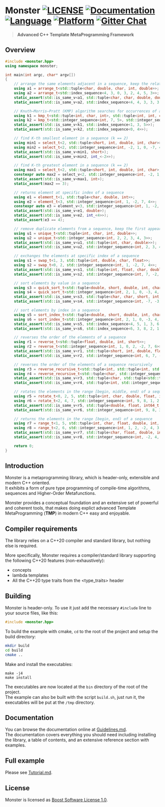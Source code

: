 # Monster [![LICENSE](https://img.shields.io/github/license/deepgrace/monster.svg)](https://github.com/deepgrace/monster/blob/master/LICENSE_1_0.txt) [![Documentation](https://img.shields.io/badge/documentation-master-brightgreen.svg)](https://github.com/deepgrace/monster/blob/master/Guidelines.md) [![Language](https://img.shields.io/badge/language-C%2B%2B20-blue.svg)](https://en.cppreference.com/w/cpp/compiler_support) [![Platform](https://img.shields.io/badge/platform-Linux%20%7C%20MacOS%20%7C%20Windows-lightgrey.svg)](https://github.com/deepgrace/monster) [![Gitter Chat](https://img.shields.io/badge/gitter-join%20chat-red.svg)](https://gitter.im/taotmp/monster)

> **Advanced C++ Template MetaProgramming Framework**

## Overview
```cpp
#include <monster.hpp>
using namespace monster;

int main(int argc, char* argv[])
{
    // arrange the same elements adjacent in a sequence, keep the relative order
    using a1 = arrange_t<std::tuple<char, double, char, int, double>>;
    using a2 = arrange_t<std::index_sequence<4, 3, 0, 3, 2, 4, 5, 3>>;
    static_assert(std::is_same_v<a1, std::tuple<char, char, double, double, int>>);
    static_assert(std::is_same_v<a2, std::index_sequence<4, 4, 3, 3, 3, 0, 2, 5>>);

    // Knuth–Morris–Pratt (KMP) algorithm searches for occurrences of a sequence within another sequence
    using k1 = kmp_t<std::tuple<int, char, int>, std::tuple<int, int, char, int, char, int, char, int>>;
    using k2 = kmp_t<std::integer_sequence<int, 7, 5>, std::integer_sequence<int, 7, 5, 4, 0, 7, 5, 9>>;
    static_assert(std::is_same_v<k1, std::index_sequence<1, 3, 5>>);
    static_assert(std::is_same_v<k2, std::index_sequence<0, 4>>);

    // find K-th smallest element in a sequence (k == 2)
    using min1 = select_t<2, std::tuple<short, int, double, int, char>>;
    using min2 = select_t<2, std::integer_sequence<int, -2, 1, 0, -7, 4, 3>>;
    static_assert(std::is_same_v<min1, short>);
    static_assert(std::is_same_v<min2, int_<-2>>);

    // find K-th greatest element in a sequence (k == 2)
    using max1 = select_t<2, std::tuple<short, int, double, int, char>, greater_equal_t>;
    constexpr auto max2 = select_v<2, std::integer_sequence<int, -2, 1, 0, -7, 4, 3>, greater_equal_t>;
    static_assert(std::is_same_v<max1, int>);
    static_assert(max2 == 3);

    // returns element at specific index of a sequence
    using e1 = element_t<1, std::tuple<char, double, int>>;
    using e2 = element_t<3, std::integer_sequence<int, 1, -2, 7, 4>>;
    constexpr auto e3 = element_v<3, std::integer_sequence<int, 1, -2, 7, 4>>;
    static_assert(std::is_same_v<e1, double>);
    static_assert(std::is_same_v<e2, int_<4>>);
    static_assert(e3 == 4);

    // remove duplicate elements from a sequence, keep the first appearance
    using u1 = unique_t<std::tuple<int, char, int, double>>;
    using u2 = unique_t<std::integer_sequence<int, 2, 2, 3, 4, 3>>;
    static_assert(std::is_same_v<u1, std::tuple<int, char, double>>);
    static_assert(std::is_same_v<u2, std::integer_sequence<int, 2, 3, 4>>);

    // exchanges the elements at specific index of a sequence
    using s1 = swap_t<1, 3, std::tuple<int, double, char, float>>;
    using s2 = swap_t<0, 2, std::integer_sequence<int, 1, -2, 7, 4>>;
    static_assert(std::is_same_v<s1, std::tuple<int, float, char, double>>);
    static_assert(std::is_same_v<s2, std::integer_sequence<int, 7, -2, 1, 4>>);

    // sort elements by value in a sequence
    using s3 = quick_sort_t<std::tuple<double, short, double, int, char, char, double>>;
    using s4 = quick_sort_t<std::integer_sequence<int, 2, 1, 0, -3, 4, 1, -7, 5, -2>>;
    static_assert(std::is_same_v<s3, std::tuple<char, char, short, int, double, double, double>>);
    static_assert(std::is_same_v<s4, std::integer_sequence<int, -7, -3, -2, 0, 1, 1, 2, 4, 5>>);

    // sort elements by index in a sequence
    using s5 = sort_index_t<std::tuple<double, short, double, int, char, char, double>>;
    using s6 = sort_index_t<std::integer_sequence<int, 2, 1, 0, -3, 4, 1, -7, 5, -2>>;
    static_assert(std::is_same_v<s5, std::index_sequence<4, 5, 1, 3, 6, 2, 0>>);
    static_assert(std::is_same_v<s6, std::index_sequence<6, 3, 8, 2, 1, 5, 0, 4, 7>>);

    // reverses the order of the elements of a sequence
    using r1 = reverse_t<std::tuple<float, double, int, short>>;
    using r2 = reverse_t<std::integer_sequence<int, 1, 0, 2, -2, 7, 6>>;
    static_assert(std::is_same_v<r1, std::tuple<short, int, double, float>>);
    static_assert(std::is_same_v<r2, std::integer_sequence<int, 6, 7, -2, 2, 0, 1>>);

    // reverses the order of the elements of a sequence recursively
    using r3 = reverse_recursive_t<std::tuple<int, std::tuple<int, std::tuple<char, short>>, char>>;
    using r4 = reverse_recursive_t<std::tuple<char, std::integer_sequence<int, 7, 2, 0, 4, 8>, int>>;
    static_assert(std::is_same_v<r3, std::tuple<char, std::tuple<std::tuple<short, char>, int>, int>>);
    static_assert(std::is_same_v<r4, std::tuple<int, std::integer_sequence<int, 8, 4, 0, 2, 7>, char>>);

    // rotates the elements in the range [begin, middle, end) of a sequence
    using r5 = rotate_t<0, 2, 5, std::tuple<int, char, double, float, int64_t>>;
    using r6 = rotate_t<2, 4, 7, std::integer_sequence<int, 9, 8, 1, 2, 3, 4, 5, 7, 6>>;
    static_assert(std::is_same_v<r5, std::tuple<double, float, int64_t, int, char>>);
    static_assert(std::is_same_v<r6, std::integer_sequence<int, 9, 8, 3, 4, 5, 1, 2, 7, 6>>);

    // returns the elements in the range [begin, end) of a sequence
    using r7 = range_t<1, 5, std::tuple<int, char, float, double, int, short>>;
    using r8 = range_t<2, 6, std::integer_sequence<int, 1, 2, -2, 4, 3, 5, 8, -5>>;
    static_assert(std::is_same_v<r7, std::tuple<char, float, double, int>>);
    static_assert(std::is_same_v<r8, std::integer_sequence<int, -2, 4, 3, 5>>);

    return 0;
}
```

## Introduction
Monster is a metaprogramming library, which is header-only, extensible and modern C++ oriented.  
It exhibits a form of pure type programming of compile-time algorithms, sequences and Higher-Order Metafunctions.

Monster provides a conceptual foundation and an extensive set of powerful and coherent tools, that
makes doing explict advanced Template MetaProgramming (**TMP**) in modern C++ easy and enjoyable.

## Compiler requirements
The library relies on a C++20 compiler and standard library, but nothing else is required.

More specifically, Monster requires a compiler/standard library supporting the following C++20 features (non-exhaustively):
- concepts
- lambda templates
- All the C++20 type traits from the <type_traits> header

## Building
Monster is header-only. To use it just add the necessary `#include` line to your source files, like this:
```cpp
#include <monster.hpp>
```

To build the example with cmake, `cd` to the root of the project and setup the build directory:
```bash
mkdir build
cd build
cmake ..
```

Make and install the executables:
```
make -j4
make install
```
The executables are now located at the `bin` directory of the root of the project.  
The example can also be built with the script `build.sh`, just run it, the executables will be put at the `/tmp` directory.

## Documentation
You can browse the documentation online at [Guidelines.md](Guidelines.md).  
The documentation covers everything you should need including installing the library,
a table of contents, and an extensive reference section with examples.

## Full example
Please see [Tutorial.md](Tutorial.md).

## License
Monster is licensed as [Boost Software License 1.0](LICENSE_1_0.txt).
